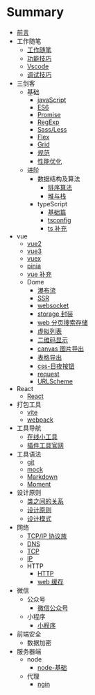# Summary

-   [前言](README.md)
-   工作随笔
    -   [工作随笔](工作随笔/工作随笔.md)
    -   [功能技巧](工作随笔/功能技巧.md)
    -   [Vscode](工作随笔/Vscode.md)
    -   [调试技巧](工作随笔/test.md)
-   三剑客
    -   基础
        -   [javaScript](三剑客/基础/javaScript.md)
        -   [ES6](三剑客/基础/ES6.md)
        -   [Promise](三剑客/基础/Promise.md)
        -   [RegExp](三剑客/基础/RegExp.md)
        -   [Sass/Less](三剑客/基础/Sass'Less.md)
        -   [Flex](三剑客/基础/Flex.md)
        -   [Grid](三剑客/基础/Grid.md)
        -   [规范](规范/规范.md)
        -   [性能优化](三剑客/基础/性能优化.md)
    -   进阶
        -   数据结构及算法
            -   [排序算法](三剑客/进阶/数据结构及算法/排序算法.md)
            -   [堆与栈](三剑客/进阶/数据结构及算法/堆与栈.md)
        -   typeScript
            -   [基础篇](三剑客/进阶/TypeScript/基础篇.md)
            -   [tsconfig](三剑客/进阶/TypeScript/tsconfig.md)
            -   [ts 补充](三剑客/进阶/TypeScript/ts补充.md)
-   vue
    -   [vue2](vue/vue2.md)
    -   [vue3](vue/vue3.md)
    -   [vuex](vue/vuex.md)
    -   [pinia](vue/pinia.md)
    -   [vue 补充](vue/vue补充.md)
    -   Dome
        -   [瀑布流](vue/Dome/瀑布流.md)
        -   [SSR](vue/Dome/SSR.md)
        -   [websocket](vue/Dome/websocket.md)
        -   [storage 封装](vue/Dome/storage封装.md)
        -   [web 分页搜索存储](vue/Dome/web分页搜索存储.md)
        -   [虚拟列表](vue/Dome/虚拟列表.md)
        -   [二维码显示](vue/Dome/二维码显示.md)
        -   [canvas 图片导出](vue/Dome/canvas图片导出.md)
        -   [表格导出](vue/Dome/表格导出.md)
        -   [css-日夜按钮](vue/Dome/css-日夜按钮.md)
        -   [request](vue/Dome/request.md)
        -   [URLScheme](vue/Dome/URLScheme.md)
-   React
    -   [React](React/React.md)
-   打包工具
    -   [vite](打包工具/vite.md)
    -   [webpack](打包工具/webpack.md)
-   工具导航
    -   [在线小工具](工具导航/在线小工具.md)
    -   [插件工具官网](工具导航/插件工具官网.md)
-   工具语法
    -   [git](工具语法/git.md)
    -   [mock](工具语法/mockjs.md)
    -   [Markdown](工具语法/Markdown.md)
    -   [Moment](工具语法/Moment.md)
-   设计原则
    -   [类之间的关系](设计原则/类之间的关系.md)
    -   [设计原则](设计原则/设计原则.md)
    -   [设计模式](设计原则/设计模式.md)
-   网络
    -   [TCP/IP 协议族](网络/TCP&IP协议族.md)
    -   [DNS](网络/DNS.md)
    -   [TCP](网络/TCP.md)
    -   [IP](网络/IP.md)
    -   HTTP
        -   [HTTP](网络/HTTP/HTTP.md)
        -   [web 缓存](网络/HTTP/web缓存.md)
-   微信
    -   公众号
        -   [微信公众号](微信/公众号/微信公众号.md)
    -   小程序
        -   [小程序](微信/小程序/小程序.md)
-   前端安全
    -   数据加密
-   服务器端
    -   node
        -   [node-基础](服务器端/node/node基础.md)
    -   代理
        -   [ngin](服务器端/代理/ngin.md)
